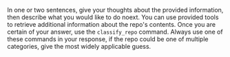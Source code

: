 In one or two sentences, give your thoughts about the provided information, then describe what you would like to do noext.
You can use provided tools to retrieve additional information about the repo's contents.
Once you are certain of your answer, use the `classify_repo` command.
Always use one of these commands in your response, if the repo could be one of multiple categories, give the most widely applicable guess.